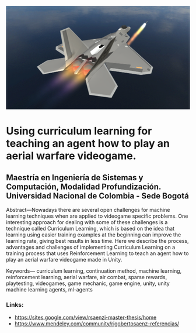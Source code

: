 ![Header](/Assets/Aerial%20Warfare%20SImulator%20Splash%20Landscape.png)

# Using curriculum learning for teaching an agent how to play an aerial warfare videogame.
## Maestría en Ingeniería de Sistemas y Computación, Modalidad Profundización. Universidad Nacional de Colombia - Sede Bogotá

Abstract—Nowadays there are several open challenges for machine learning techniques when are applied to videogame specific problems. One interesting approach for dealing with some of these challenges is a technique called Curriculum Learning, which is based on the idea that learning using easier training examples at the beginning can improve the learning rate, giving best results in less time. Here we describe the process, advantages and challenges of implementing Curriculum Learning on a training process that uses Reinforcement Learning to teach an agent how to play an aerial warfare videogame made in Unity.

Keywords— curriculum learning, continuation method, machine learning, reinforcement learning, aerial warfare, air combat, sparse rewards, playtesting, videogames, game mechanic, game engine, unity, unity machine learning agents, ml-agents

### Links:
* https://sites.google.com/view/rsaenzi-master-thesis/home
* https://www.mendeley.com/community/rigobertosaenz-referencias/
